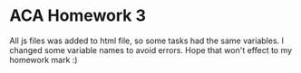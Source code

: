 # ACA Homework 3

All js files was added to html file, so some tasks had the same variables. I changed some variable names to avoid errors. Hope that won't effect to my homework mark :)

